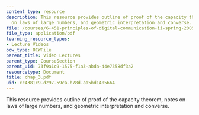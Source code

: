 ```yaml
---
content_type: resource
description: This resource provides outline of proof of the capacity theorem, notes
  on laws of large numbers, and geometric interpretation and converse.
file: /courses/6-451-principles-of-digital-communication-ii-spring-2005/cc4381c9d29759cab78daa5bd1405664_chap_3.pdf
file_type: application/pdf
learning_resource_types:
- Lecture Videos
ocw_type: OCWFile
parent_title: Video Lectures
parent_type: CourseSection
parent_uid: 73f9a1c9-1575-f1a3-abda-44e7358df3a2
resourcetype: Document
title: chap_3.pdf
uid: cc4381c9-d297-59ca-b78d-aa5bd1405664
---
```

This resource provides outline of proof of the capacity theorem, notes on laws of large numbers, and geometric interpretation and converse.